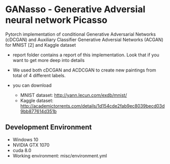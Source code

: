 # GANasso - Generative Adversial neural network Picasso
Pytorch implementation of conditional Generative Adversarial Networks (cDCGAN) and Auxiliary Classifier Generative Adversial Networks (ACGAN) for MNIST [2] and Kaggle dataset

* report folder contains a report of this implementation. Look that if you want to get more deep into details

* We used both cDCGAN and ACDCGAN to create new paintings from total of 4 different labels.

* you can download
  - MNIST dataset: http://yann.lecun.com/exdb/mnist/
  - Kaggle dataset: http://academictorrents.com/details/1d154cde2fab9ec8039becd03d9bb877614d351b
  
## Development Environment

* Windows 10
* NVIDIA GTX 1070
* cuda 8.0
* Working environment: misc/environment.yml
